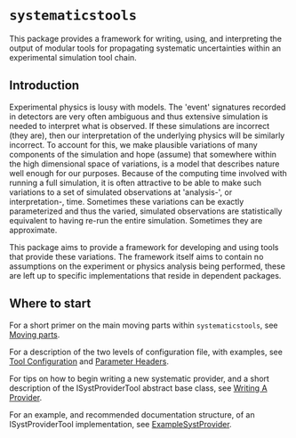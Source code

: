 # `systematicstools`

  This package provides a framework for writing, using, and interpreting the output of modular tools for propagating systematic uncertainties within an experimental simulation tool chain.

## Introduction

  Experimental physics is lousy with models. The 'event' signatures recorded in
  detectors are very often ambiguous and thus extensive simulation is needed to
  interpret what is observed. If these simulations are incorrect (they are),
  then our interpretation of the underlying physics will be similarly
  incorrect. To account for this, we make plausible variations of many
  components of the simulation and hope (assume) that somewhere within the high
  dimensional space of variations, is a model that describes nature well enough
  for our purposes. Because of the computing time involved with running a full
  simulation, it is often attractive to be able to make such variations to
  a set of simulated observations at 'analysis-', or interpretation-, time.
  Sometimes these variations can be exactly parameterized and thus the varied, simulated observations are statistically equivalent to having re-run the entire simulation. Sometimes they are approximate.

  This package aims to provide a framework for developing and using tools that provide these variations. The framework itself aims to contain no assumptions on the experiment or physics analysis being performed, these are left up to specific implementations that reside in dependent packages.

## Where to start

  For a short primer on the main moving parts within `systematicstools`, see [Moving parts](systematicstools/doc/MovingParts.md).

  For a description of the two levels of configuration file, with examples, see [Tool Configuration](systematicstools/doc/ToolConfiguration.md) and [Parameter Headers](systematicstools/doc/ParameterHeaders.md).

  For tips on how to begin writing a new systematic provider, and a short description of the ISystProviderTool abstract base class, see [Writing A Provider](systematicstools/doc/WritingAProvider.md).

  For an example, and recommended documentation structure, of an ISystProviderTool implementation, see [ExampleSystProvider](systematicstools/doc/ExampleSystProvider.md).
